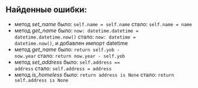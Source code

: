 ## Найденные ошибки:
- метод *set_name* было: <code>self.name = self.name</code> стало: <code>self.name = name</code>
- метод *get_name* было: <code>now: datetime.datetime = datetime.datetime.now()</code> стало: <code>now: datetime = datetime.now()</code>, и добавлен импорт datetime
- метод *get_name* было: <code>return self.yob - now.year</code> стало: <code>return now.year - self.yob</code>
- метод *set_address* было: <code>self.address == address</code> стало: <code>self.address = address</code>
- метод *is_homeless* было: <code>return address is None</code> стало: <code>return self.address is None</code>


